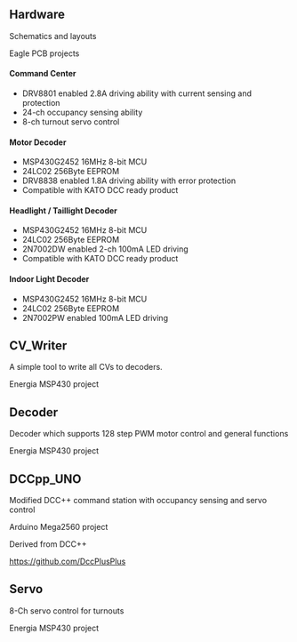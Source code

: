 ## Hardware

Schematics and layouts

Eagle PCB projects

#### Command Center

* DRV8801 enabled 2.8A driving ability with current sensing and protection
* 24-ch occupancy sensing ability
* 8-ch turnout servo control

#### Motor Decoder

* MSP430G2452 16MHz 8-bit MCU
* 24LC02 256Byte EEPROM
* DRV8838 enabled 1.8A driving ability with error protection
* Compatible with KATO DCC ready product

#### Headlight / Taillight Decoder

* MSP430G2452 16MHz 8-bit MCU
* 24LC02 256Byte EEPROM
* 2N7002DW enabled 2-ch 100mA LED driving
* Compatible with KATO DCC ready product

#### Indoor Light Decoder

* MSP430G2452 16MHz 8-bit MCU
* 24LC02 256Byte EEPROM
* 2N7002PW enabled 100mA LED driving

## CV_Writer

A simple tool to write all CVs to decoders.

Energia MSP430 project

## Decoder

Decoder which supports 128 step PWM motor control and general functions

Energia MSP430 project

## DCCpp_UNO

Modified DCC++ command station with occupancy sensing and servo control

Arduino Mega2560 project

Derived from DCC++

https://github.com/DccPlusPlus

## Servo

8-Ch servo control for turnouts

Energia MSP430 project
